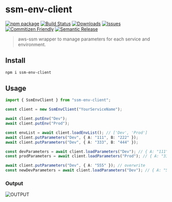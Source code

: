 # ssm-env-client

[![npm package][npm-img]][npm-url]
[![Build Status][build-img]][build-url]
[![Downloads][downloads-img]][downloads-url]
[![Issues][issues-img]][issues-url]
[![Commitizen Friendly][commitizen-img]][commitizen-url]
[![Semantic Release][semantic-release-img]][semantic-release-url]

> aws-ssm wrapper to manage parameters for each service and environment.

## Install

```bash
npm i ssm-env-client
```

## Usage

```ts
import { SsmEnvClient } from "ssm-env-client";

const client = new SsmEnvClient("YourServiceName");

await client.putEnv("Dev");
await client.putEnv("Prod");

const envList = await client.loadEnvList(); // ['Dev', 'Prod']
await client.putParameters("Dev", { A: "111", B: "222" });
await client.putParameters("Dev", { A: "333", B: "444" });

const devParameters = await client.loadParameters("Dev"); // { A: "111", B: "222" }
const prodParameters = await client.loadParameters("Prod"); // { A: "333", B: "444" }

await client.putParameters("Dev", { A: "555" }); // overwrite
const newDevParameters = await client.loadParameters("Dev"); // { A: "555" }
```

### Output

![OUTPUT](https://raw.githubusercontent.com/masahirompp/images/main/ssm-env-client_ssm.png)

[build-img]: https://github.com/masahirompp/ssm-env-client/actions/workflows/release.yml/badge.svg
[build-url]: https://github.com/masahirompp/ssm-env-client/actions/workflows/release.yml
[downloads-img]: https://img.shields.io/npm/dt/ssm-env-client
[downloads-url]: https://www.npmtrends.com/ssm-env-client
[npm-img]: https://img.shields.io/npm/v/ssm-env-client
[npm-url]: https://www.npmjs.com/package/ssm-env-client
[issues-img]: https://img.shields.io/github/issues/masahirompp/ssm-env-client
[issues-url]: https://github.com/masahirompp/ssm-env-client/issues
[codecov-img]: https://codecov.io/gh/masahirompp/ssm-env-client/branch/main/graph/badge.svg
[codecov-url]: https://codecov.io/gh/masahirompp/ssm-env-client
[semantic-release-img]: https://img.shields.io/badge/%20%20%F0%9F%93%A6%F0%9F%9A%80-semantic--release-e10079.svg
[semantic-release-url]: https://github.com/semantic-release/semantic-release
[commitizen-img]: https://img.shields.io/badge/commitizen-friendly-brightgreen.svg
[commitizen-url]: http://commitizen.github.io/cz-cli/
